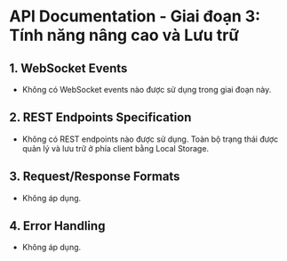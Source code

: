 # API Documentation - Giai đoạn 3: Tính năng nâng cao và Lưu trữ

## 1. WebSocket Events

-   Không có WebSocket events nào được sử dụng trong giai đoạn này.

## 2. REST Endpoints Specification

-   Không có REST endpoints nào được sử dụng. Toàn bộ trạng thái được quản lý và lưu trữ ở phía client bằng Local Storage.

## 3. Request/Response Formats

-   Không áp dụng.

## 4. Error Handling

-   Không áp dụng.
